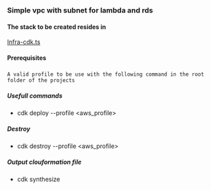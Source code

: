 ### Simple vpc with subnet for lambda and rds

#### The stack to be created resides in

[Infra-cdk.ts](./bin/infra-cdk.ts)


#### Prerequisites

##### 
   
    A valid profile to be use with the following command in the root folder of the projects

##### Usefull commands

- cdk deploy --profile <aws_profile>

##### Destroy

- cdk destroy --profile <aws_profile>

##### Output clouformation file

- cdk synthesize
